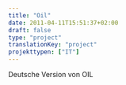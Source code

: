```yaml
---
title: "Oil"
date: 2011-04-11T15:51:37+02:00
draft: false
type: "project"
translationKey: "project"
projekttypen: ["IT"]
---
```

Deutsche Version von OIL 
